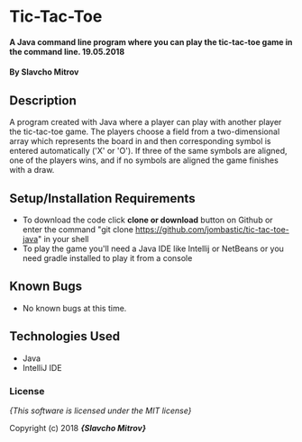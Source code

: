 # Tic-Tac-Toe

#### A Java command line program where you can play the tic-tac-toe game in the command line. 19.05.2018

#### By **Slavcho Mitrov**

## Description

A program created with Java where a player can play with another player the tic-tac-toe
 game. The players choose a field from a two-dimensional array which represents the board
 in and then corresponding symbol is entered automatically ('X' or 'O'). If three
 of the same symbols are aligned, one of the players wins, and if no symbols are
 aligned the game finishes with a draw.


## Setup/Installation Requirements

* To download the code click **clone or download** button on Github or enter the
command "git clone https://github.com/jombastic/tic-tac-toe-java"
 in your shell
* To play the game you'll need a Java IDE like Intellij or NetBeans or you need
gradle installed to play it from a console

## Known Bugs
* No known bugs at this time.

## Technologies Used

* Java
* IntelliJ IDE

### License

*{This software is licensed under the MIT license}*

Copyright (c) 2018 **_{Slavcho Mitrov}_**
